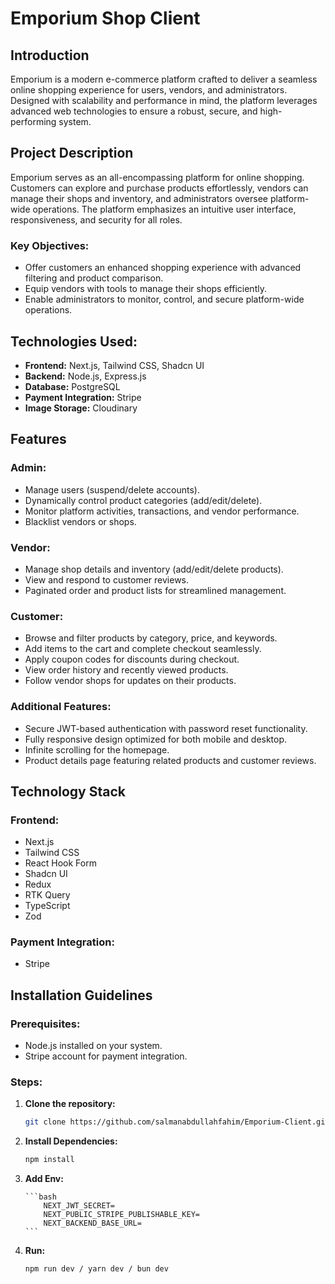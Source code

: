 # Emporium Shop Client

## Introduction

Emporium is a modern e-commerce platform crafted to deliver a seamless online shopping experience for users, vendors, and administrators. Designed with scalability and performance in mind, the platform leverages advanced web technologies to ensure a robust, secure, and high-performing system.

## Project Description

Emporium serves as an all-encompassing platform for online shopping. Customers can explore and purchase products effortlessly, vendors can manage their shops and inventory, and administrators oversee platform-wide operations. The platform emphasizes an intuitive user interface, responsiveness, and security for all roles.

### Key Objectives:

- Offer customers an enhanced shopping experience with advanced filtering and product comparison.
- Equip vendors with tools to manage their shops efficiently.
- Enable administrators to monitor, control, and secure platform-wide operations.

## Technologies Used:

- **Frontend:** Next.js, Tailwind CSS, Shadcn UI
- **Backend:** Node.js, Express.js
- **Database:** PostgreSQL
- **Payment Integration:** Stripe
- **Image Storage:** Cloudinary

## Features

### Admin:

- Manage users (suspend/delete accounts).
- Dynamically control product categories (add/edit/delete).
- Monitor platform activities, transactions, and vendor performance.
- Blacklist vendors or shops.

### Vendor:

- Manage shop details and inventory (add/edit/delete products).
- View and respond to customer reviews.
- Paginated order and product lists for streamlined management.

### Customer:

- Browse and filter products by category, price, and keywords.
- Add items to the cart and complete checkout seamlessly.
- Apply coupon codes for discounts during checkout.
- View order history and recently viewed products.
- Follow vendor shops for updates on their products.

### Additional Features:

- Secure JWT-based authentication with password reset functionality.
- Fully responsive design optimized for both mobile and desktop.
- Infinite scrolling for the homepage.
- Product details page featuring related products and customer reviews.

## Technology Stack

### Frontend:

- Next.js
- Tailwind CSS
- React Hook Form
- Shadcn UI
- Redux
- RTK Query
- TypeScript
- Zod

### Payment Integration:

- Stripe

## Installation Guidelines

### Prerequisites:

- Node.js installed on your system.
- Stripe account for payment integration.

### Steps:

1.  **Clone the repository:**
    ```bash
    git clone https://github.com/salmanabdullahfahim/Emporium-Client.git
    ```
2.  **Install Dependencies:**
    ```bash
    npm install
    ```
3.  **Add Env:**

        ```bash
            NEXT_JWT_SECRET=
            NEXT_PUBLIC_STRIPE_PUBLISHABLE_KEY=
            NEXT_BACKEND_BASE_URL=
        ```

4.  **Run:**
    ```bash
    npm run dev / yarn dev / bun dev
    ```
